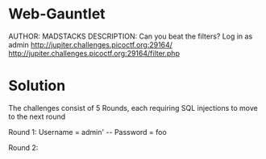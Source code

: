 # Web-Gauntlet
AUTHOR: MADSTACKS
DESCRIPTION: Can you beat the filters? Log in as admin http://jupiter.challenges.picoctf.org:29164/ http://jupiter.challenges.picoctf.org:29164/filter.php

# Solution
The challenges consist of 5 Rounds, each requiring SQL injections to move to the next round

Round 1:
Username = admin' --
Password = foo

Round 2:
